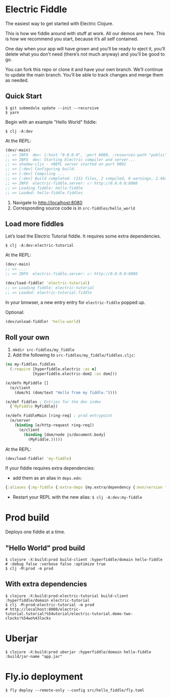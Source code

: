 # Electric Fiddle

The easiest way to get started with Electric Clojure.

This is how we fiddle around with stuff at work. All our demos are here.
This is how we recommend you start, because it’s all self contained.

One day when your app will have grown and you’ll be ready to eject it, you’ll delete what you don’t need (there’s not much anyway) and you’ll be good to go.

You can fork this repo or clone it and have your own branch.
We’ll continue to update the main branch. You’ll be able to track changes and merge them as needed.

<!-- Here is electric fiddle this is how we fiddle around with stuff at work.
All our demos are here. This is how we recommend you start It’s self contained
You’ll fork this repo or clone it and have your own branch. We’ll continue to
update the main branch and you’ll be able to track changes and merge them into
your app if you need it. -->

<!-- Live app: <https://dustingetz.electricfiddle.net/> -->

## Quick Start

```shell
$ git submodule update --init --recursive
$ yarn
```

Begin with an example "Hello World" fiddle:

```shell
$ clj -A:dev
```
At the REPL:
```clojure
(dev/-main)
;; => INFO  dev: {:host "0.0.0.0", :port 8080, :resources-path "public", :manifest-path "public/js/manifest.edn"}
;; => INFO  dev: Starting Electric compiler and server...
;; => shadow-cljs - nREPL server started on port 9001
;; => [:dev] Configuring build.
;; => [:dev] Compiling ...
;; => [:dev] Build completed. (231 files, 2 compiled, 0 warnings, 2.46s)
;; => INFO  electric-fiddle.server: 👉 http://0.0.0.0:8080
;; => Loading fiddle: hello-fiddle
;; => Loaded: hello-fiddle.fiddles
```

1. Navigate to [http://localhost:8080](http://localhost:8080)
2. Corresponding source code is in `src-fiddles/hello_world`

## Load more fiddles

Let’s load the Electric Tutorial fiddle. It requires some extra dependencies.
```shell
$ clj -A:dev:electric-tutorial
```
At the REPL:
```clojure
(dev/-main)
;; => ...
;; => INFO  electric-fiddle.server: 👉 http://0.0.0.0:8080

(dev/load-fiddle! 'electric-tutorial)
;; => Loading fiddle: electric-tutorial
;; => Loaded: electric-tutorial.fiddle
```
In your browser, a new entry entry for `electric-fiddle` popped up.

Optional:
```clojure
(dev/unload-fiddle! 'hello-world)
```

## Roll your own

1. `mkdir src-fiddles/my_fiddle`
3. Add the following to `src-fiddles/my_fiddle/fiddles.cljc`:
```clojure
(ns my-fiddles.fiddles
  (:require [hyperfiddle.electric :as e]
            [hyperfiddle.electric-dom2 :as dom]))

(e/defn MyFiddle []
  (e/client
    (dom/h1 (dom/text "Hello from my fiddle."))))

(e/def fiddles ; Entries for the dev index
  {`MyFiddle MyFiddle})

(e/defn FiddleMain [ring-req] ; prod entrypoint
  (e/server
    (binding [e/http-request ring-req])
      (e/client
        (binding [dom/node js/document.body]
          (MyFiddle.)))))
```

At the REPL:
```clojure
(dev/load-fiddle! 'my-fiddle)
```

If your fiddle requires extra dependencies:

- add them as an alias in `deps.edn`:

```clojure
{:aliases {:my-fiddle {:extra-deps {my.extra/dependency {:mvn/version "123"}}}}}
```

- Restart your REPL with the new alias: `$ clj -A:dev:my-fiddle`

# Prod build

Deploys one fiddle at a time.

## "Hello World" prod build

```shell
$ clojure -X:build:prod build-client :hyperfiddle/domain hello-fiddle # :debug false :verbose false :optimize true
$ clj -M:prod -m prod
```

## With extra dependencies
```shell
$ clojure -X:build:prod:electric-tutorial build-client :hyperfiddle/domain electric-tutorial
$ clj -M:prod:electric-tutorial -m prod
# http://localhost:8080/electric-tutorial.tutorial!%54utorial/electric-tutorial.demo-two-clocks!%54wo%43locks
```

# Uberjar

```shell
$ clojure -X:build:prod uberjar :hyperfiddle/domain hello-fiddle :build/jar-name "app.jar"
```

# Fly.io deployment

```shell
$ fly deploy --remote-only --config src/hello_fiddle/fly.toml
```

<!-- Triage / for reference

```shell
$ clojure -X:build:prod:electric-tutorial build-client :hyperfiddle/domain electric-tutorial :debug true
$ clojure -X:build:prod:hfql_demo build-client :hyperfiddle/domain hfql-demo :debug true
$ clojure -X:build:prod:dustingetz build-client :hyperfiddle/domain dustingetz :debug true
# http://localhost:8080/electric-fiddle.essay!Essay/electric-y-combinator


$ fly deploy --remote-only --config src/hello_fiddle/fly.toml

$ clojure -X:build build-client :verbose true
$ clojure -X:build uberjar :build/jar-name "app.jar" :verbose true
```

* note, build uses -X not -T, build/app classpath contamination cannot reasonably be prevented. see https://www.notion.so/hyperfiddle/logger-epic-303a8024a8fd4b09a40a67871d3161cf?pvs=4

```shell
docker login
docker ps
docker build -t hyperfiddle/photon-demo .
docker run -dP hyperfiddle/photon-demo
docker run -it hyperfiddle/photon-demo bash
docker push hyperfiddle/photon-demo:latest
docker build --platform linux/amd64 -t hyperfiddle/photon-demo .
docker buildx build --platform linux/amd64,linux/arm64 -t hyperfiddle/photon-demo .
# https://hub.docker.com/_/clojure
# Apple Silicon requires --platform linux/amd64

brew install flyctl
fly auth signup
fly auth login
fly launch # project wizard, then go to https://fly.io/dashboard/personal
fly deploy --build-only # test remotely to workaround Apple Silicon docker issues
fly status
fly regions list
flyctl regions add cdg
fly platform vm-sizes
fly scale show
fly scale vm shared-cpu-4x
fly scale count 1 --region ewr
fly scale count 1 --region cdg
fly scale count 4 --max-per-region 1
#https://community.fly.io/t/how-to-specify-regions-to-run-in/3048
fly deploy
https://fly.io/docs/about/pricing/
https://fly.io/docs/apps/scale-machine/
https://community.fly.io/t/how-to-specify-regions-to-run-in/3048
cost = $41/mo for dedicated-cpu-1x, 4GB ram -- https://fly.io/docs/about/pricing/

# DNS
fly ips list
fly ips allocate-v4
# configure DNS A and AAAA records
fly certs create "*.electricfiddle.net" # quote * to avoid shell expansion
fly certs list
fly certs check "*.electricfiddle.net"
fly certs show "*.electricfiddle.net"

https://dustingetz.electricfiddle.net/
https://www.electricfiddle.net/
https://electricfiddle.net/

# Github actions
fly tokens create deploy
# https://github.com/hyperfiddle/electric-fiddle/settings/secrets/actions/

npx jamsocket create photon-demo
npx jamsocket service create photon-demo
npx jamsocket push photon-demo hyperfiddle/photon-demo:latest
npx jamsocket spawn photon-demo
```
-->
